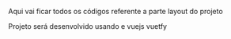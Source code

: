 Aqui vai ficar todos os códigos referente a parte layout do projeto


Projeto será desenvolvido usando e vuejs vuetfy